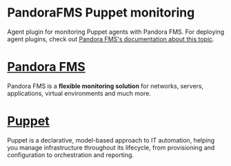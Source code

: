 PandoraFMS Puppet monitoring
============================

Agent plugin for monitoring Puppet agents with Pandora FMS.
For deploying agent plugins, check out [Pandora FMS's documentation about this topic](http://wiki.pandorafms.com/index.php?title=Pandora:Documentation_en:Operations#Using_Software_Agent_Plugins).


[Pandora FMS](http://pandorafms.com/)
============

Pandora FMS is a **flexible monitoring solution** for networks, servers, applications, virtual environments and much more.

[Puppet](http://puppetlabs.com/)
========

Puppet is a declarative, model-based approach to IT automation, helping you manage infrastructure throughout its lifecycle, from provisioning and configuration to orchestration and reporting.

